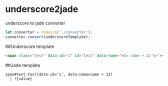 # underscore2jade
underscore to jade converter

```js
let converter = require('./converter');
converter.convert(underscoreTemplate);
```

##Underscore template
```html
<span class="test" data-id="1" id="test" data-name="<%= name + 12 %>"><%= value %></span>
```

##Jade template
```jade
span#test.test(data-id='1', data-name=name + 12)
  | !{value}
```